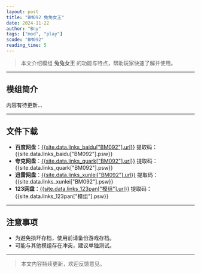 ```yaml
---
layout: post
title: "BM092 兔兔女王"
date: 2024-11-22
author: "Bny"
tags: ["mod", "play"]
scode: "BM092"
reading_time: 5
---
```


> 本文介绍模组 **兔兔女王** 的功能与特点，帮助玩家快速了解并使用。

---

## 模组简介

内容有待更新...

---

## 文件下载
- **百度网盘**：[{{site.data.links_baidu["BM092"].url}}]({{site.data.links_baidu["BM092"].url}}) 提取码：{{site.data.links_baidu["BM092"].psw}}
- **夸克网盘**：[{{site.data.links_quark["BM092"].url}}]({{site.data.links_quark["BM092"].url}}) 提取码：{{site.data.links_quark["BM092"].psw}}
- **迅雷网盘**：[{{site.data.links_xunlei["BM092"].url}}]({{site.data.links_xunlei["BM092"].url}}) 提取码：{{site.data.links_xunlei["BM092"].psw}}
- **123网盘**：[{{site.data.links_123pan["模组"].url}}]({{site.data.links_123pan["模组"].url}}) 提取码：{{site.data.links_123pan["模组"].psw}}

---

## 注意事项
- 为避免损坏存档，使用前请备份游戏存档。
- 可能与其他模组存在冲突，建议单独测试。

---

> 本文内容持续更新，欢迎反馈意见。

